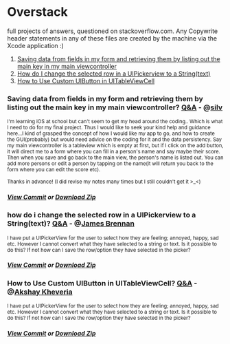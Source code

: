 # Overstack
<p>full projects of answers, questioned on stackoverflow.com. Any Copywrite header statements in any of these files are created by the machine via the Xcode application :)</p>
<ol>
  <li><a href="#1">Saving data from fields in my form and retrieving them by listing out the main key in my main viewcontroller</a></li>
  <li><a href="#2">How do I change the selected row in a UIPickerview to a String(text)</a></li>
  <li><a href="#3">How to Use Custom UIButton in UITableViewCell</a></li>
</ol>


<h3 id="1">Saving data from fields in my form and retrieving them by listing out the main key in my main viewcontroller? <a href="http://stackoverflow.com/questions/31576023/saving-data-from-fields-in-my-form-and-retrieving-them-by-listing-out-the-main-k">Q&A</a> - @<a href="http://stackoverflow.com/users/5038320/silv">silv</a></h3>
<small>I'm learning iOS at school but can't seem to get my head around the coding.. Which is what I need to do for my final project. Thus I would like to seek your kind help and guidance here...I kind of grasped the concept of how I would like my app to go, and how to create the GUI(probably) but would need advice on the coding for it and the data persistency. Say my main viewcontroller is a tableview which is empty at first, but if I click on the add button, it will direct me to a form where you can fill in a person's name and say maybe their score. Then when you save and go back to the main view, the person's name is listed out. You can add more persons or edit a person by tapping on the name(it will return you back to the form where you can edit the score etc).

Thanks in advance! (I did revise my notes many times but I still couldn't get it >_<)</small>
<h5><a href="https://github.com/LinnierGames/Overstack/tree/68b3376e98e19cf25b29f3cd895a39fd0b165da8">View Commit</a> or <a href="https://github.com/LinnierGames/Overstack/archive/68b3376e98e19cf25b29f3cd895a39fd0b165da8.zip">Download Zip</a></h5>


<h3 id="2">how do i change the selected row in a UIPickerview to a String(text)? <a href="http://stackoverflow.com/questions/31775051/how-do-i-change-the-selected-row-in-a-uipickerview-to-a-stringtext">Q&A</a> - @<a href="http://stackoverflow.com/users/4449237/james-brennan">James Brennan</a></h3>
<small>I have put a UIPickerView for the user to select how they are feeling; annoyed, happy, sad etc. However I cannot convert what they have selected to a string or text. Is it possible to do this? If not how can I save the row/option they have selected in the picker?</small>
<h5><a href="https://github.com/LinnierGames/Overstack/tree/d54409d90bdc4fd059041b1d53aa1267a6b19bc9">View Commit</a> or <a href="https://github.com/LinnierGames/Overstack/archive/d54409d90bdc4fd059041b1d53aa1267a6b19bc9.zip">Download Zip</a></h5>


<h3 id="3">How to Use Custom UIButton in UITableViewCell? <a href="http://stackoverflow.com/questions/31888597/how-to-use-custom-uibutton-in-uitableviewcell">Q&A</a> - @<a href="http://stackoverflow.com/users/5024461/akshay-kheveria">Akshay Kheveria</a></h3>
<small>I have put a UIPickerView for the user to select how they are feeling; annoyed, happy, sad etc. However I cannot convert what they have selected to a string or text. Is it possible to do this? If not how can I save the row/option they have selected in the picker?</small>
<h5><a href="https://github.com/LinnierGames/Overstack/tree/7cd925a1b0240f880a913ec16ded79958fe53bc2">View Commit</a> or <a href="https://github.com/LinnierGames/Overstack/archive/7cd925a1b0240f880a913ec16ded79958fe53bc2.zip">Download Zip</a></h5>
